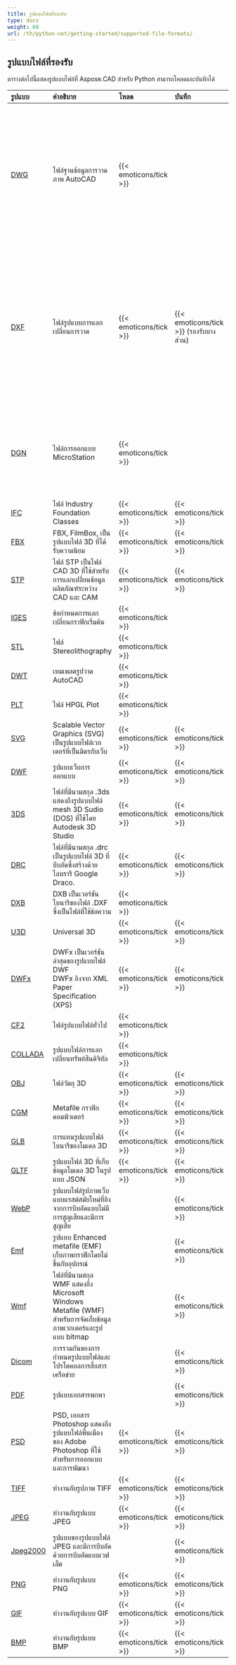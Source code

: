 ```yaml
---
title: รูปแบบไฟล์ที่รองรับ
type: docs
weight: 60
url: /th/python-net/getting-started/supported-file-formats/
---
```


## **รูปแบบไฟล์ที่รองรับ**

ตารางต่อไปนี้แสดงรูปแบบไฟล์ที่ Aspose.CAD สำหรับ Python สามารถโหลดและบันทึกได้

|**รูปแบบ**|**คำอธิบาย**|**โหลด**|**บันทึก**|**หมายเหตุ**|
| :- | :- | :- | :- | :- |
|[DWG](https://docs.fileformat.com/cad/dwg/)|ไฟล์ฐานข้อมูลการวาดภาพ AutoCAD|{{< emoticons/tick >}}| |- 3D Solids (Conic, Sphere, Torus, Cylinder, Box, Wedge)<br />- โมเดล wired.<br />- ตำแหน่งเบื้องต้นของ View Cube.<br />- 3D Faces.|
|[DXF](https://docs.fileformat.com/cad/dxf/)|ไฟล์รูปแบบการแลกเปลี่ยนการวาด|{{< emoticons/tick >}}|{{< emoticons/tick >}} (รองรับบางส่วน)|- 3D Solids (Conic, Sphere, Torus, Cylinder, Box, Wedge)<br />- โมเดล wired.<br />- ตำแหน่งเบื้องต้นของ View Cube.<br />- 3D Faces.<br />- ผิว, Meshes|
|[DGN](https://docs.fileformat.com/cad/dgn/)|ไฟล์การออกแบบ MicroStation|{{< emoticons/tick >}}| |- 3D Solids (Conic, Sphere, Torus, Cylinder, Box, Wedge)<br />- ผิว, Meshes|
|[IFC](https://docs.fileformat.com/cad/ifc/)|ไฟล์ Industry Foundation Classes|{{< emoticons/tick >}}|{{< emoticons/tick >}}| |
|[FBX](https://docs.fileformat.com/3d/fbx/)|FBX, FilmBox, เป็นรูปแบบไฟล์ 3D ที่ได้รับความนิยม|{{< emoticons/tick >}}|{{< emoticons/tick >}}| |
|[STP](https://docs.fileformat.com/3d/stp/)|ไฟล์ STP เป็นไฟล์ CAD 3D ที่ใช้สำหรับการแลกเปลี่ยนข้อมูลผลิตภัณฑ์ระหว่าง CAD และ CAM|{{< emoticons/tick >}}|{{< emoticons/tick >}}| |
|[IGES](https://docs.fileformat.com/cad/iges/)|ข้อกำหนดการแลกเปลี่ยนกราฟิกเริ่มต้น|{{< emoticons/tick >}}| | |
|[STL](https://docs.fileformat.com/cad/stl/)|ไฟล์ Stereolithography|{{< emoticons/tick >}}| | |
|[DWT](https://docs.fileformat.com/cad/dwt/)|เทมเพลตรูปวาด AutoCAD|{{< emoticons/tick >}}| | |
|[PLT](https://docs.fileformat.com/cad/plt/)|ไฟล์ HPGL Plot|{{< emoticons/tick >}}| | |
|[SVG](https://docs.fileformat.com/page-description-language/svg/)|Scalable Vector Graphics (SVG) เป็นรูปแบบไฟล์เวกเตอร์ที่เป็นมิตรกับเว็บ|{{< emoticons/tick >}}|{{< emoticons/tick >}}| |
|[DWF](https://docs.fileformat.com/cad/dwf/)|รูปแบบเว็บการออกแบบ|{{< emoticons/tick >}}|{{< emoticons/tick >}}| |
|[3DS](https://docs.fileformat.com/3d/3ds/)|ไฟล์ที่มีนามสกุล .3ds แสดงถึงรูปแบบไฟล์ mesh 3D Sudio (DOS) ที่ใช้โดย Autodesk 3D Studio|{{< emoticons/tick >}}|{{< emoticons/tick >}}| |
|[DRC](https://docs.fileformat.com/3d/drc/)|ไฟล์ที่มีนามสกุล .drc เป็นรูปแบบไฟล์ 3D ที่บีบอัดซึ่งสร้างด้วยไลบรารี Google Draco.|{{< emoticons/tick >}}|{{< emoticons/tick >}}| |
|[DXB](https://docs.fileformat.com/cad/dxb/)|DXB เป็นเวอร์ชันไบนารีของไฟล์ .DXF ซึ่งเป็นไฟล์ที่ใช้ข้อความ|{{< emoticons/tick >}}| | |
|[U3D](https://docs.fileformat.com/3d/u3d/)|Universal 3D|{{< emoticons/tick >}}|{{< emoticons/tick >}}|||||
|[DWFx](https://docs.fileformat.com/cad/dwfx/)|DWFx เป็นเวอร์ชันล่าสุดของรูปแบบไฟล์ DWF <br />DWFx อิงจาก XML Paper Specification (XPS)|{{< emoticons/tick >}}|{{< emoticons/tick >}}| |
|[CF2](https://docs.fileformat.com/cad/cf2/)|ไฟล์รูปแบบไฟล์ทั่วไป|{{< emoticons/tick >}}| | |
|[COLLADA](https://docs.fileformat.com/3d/dae/)|รูปแบบไฟล์การแลกเปลี่ยนทรัพย์สินดิจิทัล|{{< emoticons/tick >}}| | |
|[OBJ](https://docs.fileformat.com/3d/obj/)|ไฟล์วัตถุ 3D|{{< emoticons/tick >}}|{{< emoticons/tick >}}| |
|[CGM](https://docs.fileformat.com/page-description-language/cgm/)|Metafile กราฟิกคอมพิวเตอร์|{{< emoticons/tick >}}|{{< emoticons/tick >}}| |
|[GLB](https://docs.fileformat.com/3d/glb/)|การแทนรูปแบบไฟล์ไบนารีของโมเดล 3D|{{< emoticons/tick >}}|{{< emoticons/tick >}}| |
|[GLTF](https://docs.fileformat.com/3d/gltf/)|รูปแบบไฟล์ 3D ที่เก็บข้อมูลโมเดล 3D ในรูปแบบ JSON|{{< emoticons/tick >}}|{{< emoticons/tick >}}| |
|[WebP](https://docs.fileformat.com/image/webp/)|รูปแบบไฟล์รูปภาพเว็บแบบแรสต์สมัยใหม่ที่อิงจากการบีบอัดแบบไม่มีการสูญเสียและมีการสูญเสีย||{{< emoticons/tick >}}| |
|[Emf](https://docs.fileformat.com/image/emf/)|รูปแบบ Enhanced metafile (EMF) เก็บภาพกราฟิกโดยไม่ขึ้นกับอุปกรณ์||{{< emoticons/tick >}}| |
|[Wmf](https://docs.fileformat.com/image/wmf/)|ไฟล์ที่มีนามสกุล WMF แสดงถึง Microsoft Windows Metafile (WMF) สำหรับการจัดเก็บข้อมูลภาพเวกเตอร์และรูปแบบ bitmap||{{< emoticons/tick >}}| |
|[Dicom](https://docs.fileformat.com/image/dicom/)|การรวมกันของการกำหนดรูปแบบไฟล์และโปรโตคอลการสื่อสารเครือข่าย||{{< emoticons/tick >}}| |
|[PDF](https://docs.fileformat.com/pdf/)|รูปแบบเอกสารพกพา| |{{< emoticons/tick >}}| |
|[PSD](https://docs.fileformat.com/image/psd/)|PSD, เอกสาร Photoshop แสดงถึงรูปแบบไฟล์พื้นเมืองของ Adobe Photoshop ที่ใช้สำหรับการออกแบบและการพัฒนา|{{< emoticons/tick >}}|{{< emoticons/tick >}}| |
|[TIFF](https://docs.fileformat.com/image/tiff/)|ทำงานกับรูปภาพ TIFF|{{< emoticons/tick >}}|{{< emoticons/tick >}}| |
|[JPEG](https://docs.fileformat.com/image/jpeg/)|ทำงานกับรูปแบบ JPEG|{{< emoticons/tick >}}|{{< emoticons/tick >}}| |
|[Jpeg2000](https://docs.fileformat.com/image/j2c/)|รูปแบบของรูปแบบไฟล์ JPEG และมีการบีบอัดด้วยการบีบอัดแบบเวฟเล็ต||{{< emoticons/tick >}}| |
|[PNG](https://docs.fileformat.com/image/png/)|ทำงานกับรูปแบบ PNG|{{< emoticons/tick >}}|{{< emoticons/tick >}}| |
|[GIF](https://docs.fileformat.com/image/gif/)|ทำงานกับรูปแบบ GIF|{{< emoticons/tick >}}|{{< emoticons/tick >}}| |
|[BMP](https://docs.fileformat.com/image/bmp/)|ทำงานกับรูปแบบ BMP|{{< emoticons/tick >}}|{{< emoticons/tick >}}| |
